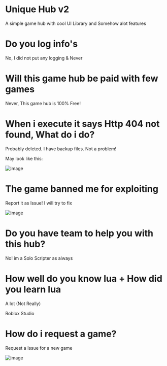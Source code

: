 # Unique Hub v2

A simple game hub with cool UI Library and Somehow alot features

# Do you log info's
No, I did not put any logging & Never

# Will this game hub be paid with few games
Never, This game hub is 100% Free!

# When i execute it says Http 404 not found, What do i do?
Probably deleted. I have backup files. Not a problem!

May look like this:

![image](https://user-images.githubusercontent.com/76736126/164566441-29a73ee7-f3f4-44f5-8a80-b04cbfbb4eae.png)


# The game banned me for exploiting
Report it as Issue! I will try to fix

![image](https://user-images.githubusercontent.com/76736126/164566304-6c61b092-6af3-4f66-a5c6-52e216bfe418.png)


# Do you have team to help you with this hub?
No! im a Solo Scripter as always

# How well do you know lua + How did you learn lua
A lot (Not Really)

Roblox Studio

# How do i request a game?
Request a Issue for a new game

![image](https://user-images.githubusercontent.com/76736126/164566190-348a5b86-d3d5-447a-8db7-1f433d08ec3b.png)


